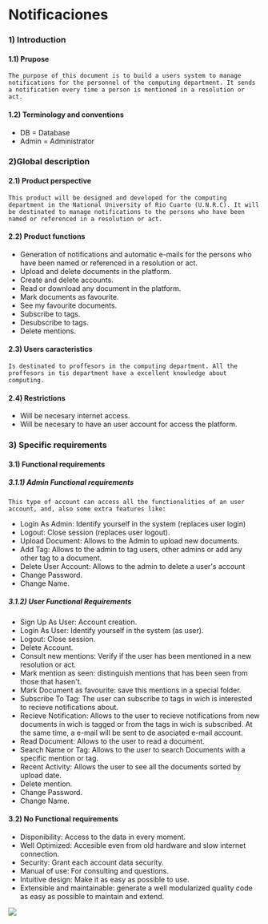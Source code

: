 # Notificaciones

### 1) Introduction

#### 1.1) Prupose
```
The purpose of this document is to build a users system to manage notifications for the personnel of the computing department. It sends a notification every time a person is mentioned in a resolution or act.
```

#### 1.2) Terminology and conventions

- DB = Database
- Admin = Administrator


### 2)Global description

#### 2.1) Product perspective
```
This product will be designed and developed for the computing department in the National University of Rio Cuarto (U.N.R.C). It will be destinated to manage notifications to the persons who have been named or referenced in a resolution or act.
```

#### 2.2) Product functions
- Generation of notifications and automatic e-mails for the persons who have been named or referenced in a resolution or act.
- Upload and delete documents in the platform.
- Create and delete accounts.
- Read or download any document in the platform.
- Mark documents as favourite.
- See my favourite documents.
- Subscribe to tags.
- Desubscribe to tags.
- Delete mentions.

#### 2.3) Users caracteristics
```
Is destinated to proffesors in the computing department. All the proffesors in tis department have a excellent knowledge about computing.
```
#### 2.4) Restrictions
- Will be necesary internet access.
- Will be necesary to have an user account for access the platform.

### 3) Specific requirements

#### 3.1) Functional requirements
##### 3.1.1) Admin Functional requirements
```
This type of account can access all the functionalities of an user account, and, also some extra features like:
```
- Login As Admin: Identify yourself in the system (replaces user login)
- Logout: Close session (replaces user logout).
- Upload Document: Allows to the Admin to upload new documents.
- Add Tag: Allows to the admin to tag users, other admins or add any other tag to a document.
- Delete User Account: Allows to the admin to delete a user's account
- Change Password.
- Change Name.

##### 3.1.2) User Functional Requirements
- Sign Up As User: Account creation.
- Login As User: Identify yourself in the system (as user).
- Logout: Close session.
- Delete Account.
- Consult new mentions: Verify if the user has been mentioned in a new resolution or act.
- Mark mention as seen: distinguish mentions that has been seen from those that hasen't.
- Mark Document as favourite: save this mentions in a special folder.
- Subscribe To Tag: The user can subscribe to tags in wich is interested to recieve notifications about.
- Recieve Notification: Allows to the user to recieve notifications from new documents in wich is tagged or from the tags in wich is subscribed. At the same time, a e-mail will be sent to de asociated e-mail account.
- Read Document: Allows to the user to read a document.
- Search Name or Tag: Allows to the user to search Documents with a specific mention or tag.
- Recent Activity: Allows the user to see all the documents sorted by upload date.
- Delete mention.
- Change Password.
- Change Name.

#### 3.2) No Functional requirements
- Disponibility: Access to the data in every moment.
- Well Optimized: Accesible even from old hardware and slow internet connection.
- Security: Grant each account data security. 
- Manual of use: For consulting and questions.
- Intuitive design: Make it as easy as possible to use.
- Extensible and maintainable: generate a well modularized quality code as easy as possible to maintain and extend.


![](images/diagrama?raw=true)

































